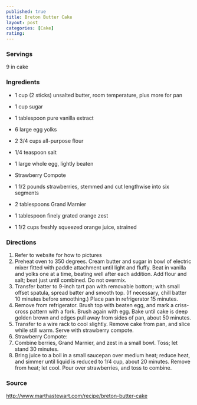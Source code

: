```yaml
---
published: true
title: Breton Butter Cake
layout: post
categories: [Cake]
rating: 
---
```

### Servings
9 in cake

### Ingredients
- 1 cup (2 sticks) unsalted butter, room temperature, plus more for pan
- 1 cup sugar
- 1 tablespoon pure vanilla extract
- 6 large egg yolks
- 2 3/4 cups all-purpose flour
- 1/4 teaspoon salt
- 1 large whole egg, lightly beaten

- Strawberry Compote
- 1 1/2 pounds strawberries, stemmed and cut lengthwise into six segments
- 2 tablespoons Grand Marnier
- 1 tablespoon finely grated orange zest
- 1 1/2 cups freshly squeezed orange juice, strained






### Directions
1. Refer to website for how to pictures
2. Preheat oven to 350 degrees. Cream butter and sugar in bowl of electric mixer fitted with paddle attachment until light and fluffy. Beat in vanilla and yolks one at a time, beating well after each addition. Add flour and salt; beat just until combined. Do not overmix.
3. Transfer batter to 9-inch tart pan with removable bottom; with small offset spatula, spread batter and smooth top. (If necessary, chill batter 10 minutes before smoothing.) Place pan in refrigerator 15 minutes.
4. Remove from refrigerator. Brush top with beaten egg, and mark a criss-cross pattern with a fork. Brush again with egg. Bake until cake is deep golden brown and edges pull away from sides of pan, about 50 minutes.
5. Transfer to a wire rack to cool slightly. Remove cake from pan, and slice while still warm. Serve with strawberry compote.
6. Strawberry Compote:
7. Combine berries, Grand Marnier, and zest in a small bowl. Toss; let stand 30 minutes.
8. Bring juice to a boil in a small saucepan over medium heat; reduce heat, and simmer until liquid is reduced to 1/4 cup, about 20 minutes. Remove from heat; let cool. Pour over strawberries, and toss to combine.

### Source
<a href="http://www.marthastewart.com/recipe/breton-butter-cake 
" target="new">http://www.marthastewart.com/recipe/breton-butter-cake 
</a>
